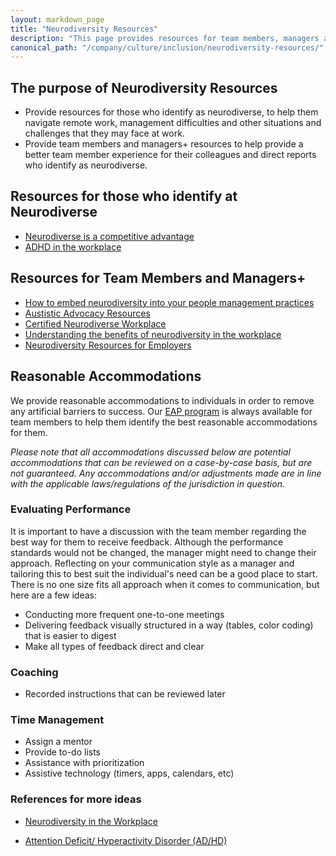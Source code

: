 ```yaml
---
layout: markdown_page
title: "Neurodiversity Resources"
description: "This page provides resources for team members, managers and those who identify as neurodiverse"
canonical_path: "/company/culture/inclusion/neurodiversity-resources/"
---
```


## The purpose of Neurodiversity Resources 

- Provide resources for those who identify as neurodiverse, to help them navigate remote work, management difficulties and other situations and challenges that they may face at work. 
- Provide team members and managers+ resources to help provide a better team member experience for their colleagues and direct reports who identify as neurodiverse. 

## Resources for those who identify at Neurodiverse
- [Neurodiverse is a competitive advantage](https://hbr.org/2017/05/neurodiversity-as-a-competitive-advantage)
- [ADHD in the workplace](https://www.webmd.com/add-adhd/adhd-in-the-workplace)

## Resources for Team Members and Managers+

- [How to embed neurodiversity into your people management practices](https://www.hrzone.com/perform/people/how-to-embed-neurodiversity-into-your-people-management-practices)
- [Austistic Advocacy Resources](https://autisticadvocacy.org/resources/accessibility/)
- [Certified Neurodiverse Workplace](https://ibcces.org/certified-neurodiverse-workplace/)
- [Understanding the benefits of neurodiversity in the workplace](https://www.hays.com.au/blog/insights/understanding-the-benefits-of-neurodiversity-in-the-workplace)
- [Neurodiversity Resources for Employers](https://www.neurodiversityhub.org/resources-for-employers)


## Reasonable Accommodations

We provide reasonable accommodations to individuals in order to remove any artificial barriers to success.  Our [EAP program](https://about.gitlab.com/handbook/total-rewards/benefits/modern-health/) is always available for team members to help them identify the best reasonable accommodations for them.

_Please note that all accommodations discussed below are potential accommodations that can be reviewed on a case-by-case basis, but are not guaranteed. Any accommodations and/or adjustments made are in line with the applicable laws/regulations of the jurisdiction in question._

### Evaluating Performance

It is important to have a discussion with the team member regarding the best way for them to receive feedback.  Although the performance standards would not be changed, the manager might need to change their approach. Reflecting on your communication style as a manager and tailoring this to best suit the individual's need can be a good place to start. There is no one size fits all approach when it comes to communication, but here are a few ideas:

* Conducting more frequent one-to-one meetings
* Delivering feedback visually structured in a way (tables, color coding) that is easier to digest 
* Make all types of feedback direct and clear

### Coaching

* Recorded instructions that can be reviewed later

### Time Management

 * Assign a mentor
 * Provide to-do lists
 * Assistance with prioritization
 * Assistive technology (timers, apps, calendars, etc)

### References for more ideas

 * [Neurodiversity in the Workplace](https://askearn.org/topics/neurodiversity-in-the-workplace/#1557151728256-a74a15bb-64c5)

* [Attention Deficit/ Hyperactivity Disorder (AD/HD)](https://askjan.org/disabilities/Attention-Deficit-Hyperactivity-Disorder-AD-HD.cfm)


